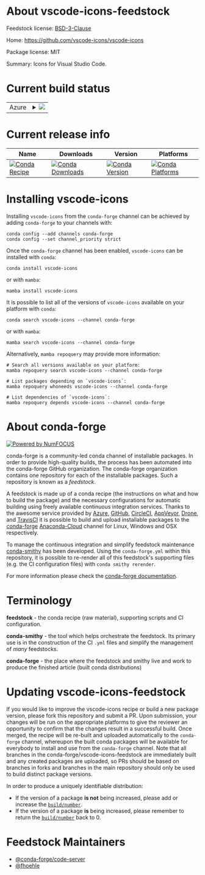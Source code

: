 About vscode-icons-feedstock
============================

Feedstock license: [BSD-3-Clause](https://github.com/conda-forge/vscode-icons-feedstock/blob/main/LICENSE.txt)

Home: https://github.com/vscode-icons/vscode-icons

Package license: MIT

Summary: Icons for Visual Studio Code.

Current build status
====================


<table>
    
  <tr>
    <td>Azure</td>
    <td>
      <details>
        <summary>
          <a href="https://dev.azure.com/conda-forge/feedstock-builds/_build/latest?definitionId=12087&branchName=main">
            <img src="https://dev.azure.com/conda-forge/feedstock-builds/_apis/build/status/vscode-icons-feedstock?branchName=main">
          </a>
        </summary>
        <table>
          <thead><tr><th>Variant</th><th>Status</th></tr></thead>
          <tbody><tr>
              <td>linux_64_nodejs16</td>
              <td>
                <a href="https://dev.azure.com/conda-forge/feedstock-builds/_build/latest?definitionId=12087&branchName=main">
                  <img src="https://dev.azure.com/conda-forge/feedstock-builds/_apis/build/status/vscode-icons-feedstock?branchName=main&jobName=linux&configuration=linux%20linux_64_nodejs16" alt="variant">
                </a>
              </td>
            </tr><tr>
              <td>linux_aarch64_nodejs16</td>
              <td>
                <a href="https://dev.azure.com/conda-forge/feedstock-builds/_build/latest?definitionId=12087&branchName=main">
                  <img src="https://dev.azure.com/conda-forge/feedstock-builds/_apis/build/status/vscode-icons-feedstock?branchName=main&jobName=linux&configuration=linux%20linux_aarch64_nodejs16" alt="variant">
                </a>
              </td>
            </tr><tr>
              <td>osx_64_nodejs16</td>
              <td>
                <a href="https://dev.azure.com/conda-forge/feedstock-builds/_build/latest?definitionId=12087&branchName=main">
                  <img src="https://dev.azure.com/conda-forge/feedstock-builds/_apis/build/status/vscode-icons-feedstock?branchName=main&jobName=osx&configuration=osx%20osx_64_nodejs16" alt="variant">
                </a>
              </td>
            </tr>
          </tbody>
        </table>
      </details>
    </td>
  </tr>
</table>

Current release info
====================

| Name | Downloads | Version | Platforms |
| --- | --- | --- | --- |
| [![Conda Recipe](https://img.shields.io/badge/recipe-vscode--icons-green.svg)](https://anaconda.org/conda-forge/vscode-icons) | [![Conda Downloads](https://img.shields.io/conda/dn/conda-forge/vscode-icons.svg)](https://anaconda.org/conda-forge/vscode-icons) | [![Conda Version](https://img.shields.io/conda/vn/conda-forge/vscode-icons.svg)](https://anaconda.org/conda-forge/vscode-icons) | [![Conda Platforms](https://img.shields.io/conda/pn/conda-forge/vscode-icons.svg)](https://anaconda.org/conda-forge/vscode-icons) |

Installing vscode-icons
=======================

Installing `vscode-icons` from the `conda-forge` channel can be achieved by adding `conda-forge` to your channels with:

```
conda config --add channels conda-forge
conda config --set channel_priority strict
```

Once the `conda-forge` channel has been enabled, `vscode-icons` can be installed with `conda`:

```
conda install vscode-icons
```

or with `mamba`:

```
mamba install vscode-icons
```

It is possible to list all of the versions of `vscode-icons` available on your platform with `conda`:

```
conda search vscode-icons --channel conda-forge
```

or with `mamba`:

```
mamba search vscode-icons --channel conda-forge
```

Alternatively, `mamba repoquery` may provide more information:

```
# Search all versions available on your platform:
mamba repoquery search vscode-icons --channel conda-forge

# List packages depending on `vscode-icons`:
mamba repoquery whoneeds vscode-icons --channel conda-forge

# List dependencies of `vscode-icons`:
mamba repoquery depends vscode-icons --channel conda-forge
```


About conda-forge
=================

[![Powered by
NumFOCUS](https://img.shields.io/badge/powered%20by-NumFOCUS-orange.svg?style=flat&colorA=E1523D&colorB=007D8A)](https://numfocus.org)

conda-forge is a community-led conda channel of installable packages.
In order to provide high-quality builds, the process has been automated into the
conda-forge GitHub organization. The conda-forge organization contains one repository
for each of the installable packages. Such a repository is known as a *feedstock*.

A feedstock is made up of a conda recipe (the instructions on what and how to build
the package) and the necessary configurations for automatic building using freely
available continuous integration services. Thanks to the awesome service provided by
[Azure](https://azure.microsoft.com/en-us/services/devops/), [GitHub](https://github.com/),
[CircleCI](https://circleci.com/), [AppVeyor](https://www.appveyor.com/),
[Drone](https://cloud.drone.io/welcome), and [TravisCI](https://travis-ci.com/)
it is possible to build and upload installable packages to the
[conda-forge](https://anaconda.org/conda-forge) [Anaconda-Cloud](https://anaconda.org/)
channel for Linux, Windows and OSX respectively.

To manage the continuous integration and simplify feedstock maintenance
[conda-smithy](https://github.com/conda-forge/conda-smithy) has been developed.
Using the ``conda-forge.yml`` within this repository, it is possible to re-render all of
this feedstock's supporting files (e.g. the CI configuration files) with ``conda smithy rerender``.

For more information please check the [conda-forge documentation](https://conda-forge.org/docs/).

Terminology
===========

**feedstock** - the conda recipe (raw material), supporting scripts and CI configuration.

**conda-smithy** - the tool which helps orchestrate the feedstock.
                   Its primary use is in the construction of the CI ``.yml`` files
                   and simplify the management of *many* feedstocks.

**conda-forge** - the place where the feedstock and smithy live and work to
                  produce the finished article (built conda distributions)


Updating vscode-icons-feedstock
===============================

If you would like to improve the vscode-icons recipe or build a new
package version, please fork this repository and submit a PR. Upon submission,
your changes will be run on the appropriate platforms to give the reviewer an
opportunity to confirm that the changes result in a successful build. Once
merged, the recipe will be re-built and uploaded automatically to the
`conda-forge` channel, whereupon the built conda packages will be available for
everybody to install and use from the `conda-forge` channel.
Note that all branches in the conda-forge/vscode-icons-feedstock are
immediately built and any created packages are uploaded, so PRs should be based
on branches in forks and branches in the main repository should only be used to
build distinct package versions.

In order to produce a uniquely identifiable distribution:
 * If the version of a package **is not** being increased, please add or increase
   the [``build/number``](https://docs.conda.io/projects/conda-build/en/latest/resources/define-metadata.html#build-number-and-string).
 * If the version of a package **is** being increased, please remember to return
   the [``build/number``](https://docs.conda.io/projects/conda-build/en/latest/resources/define-metadata.html#build-number-and-string)
   back to 0.

Feedstock Maintainers
=====================

* [@conda-forge/code-server](https://github.com/conda-forge/code-server/)
* [@fhoehle](https://github.com/fhoehle/)

